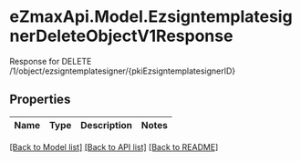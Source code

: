 # eZmaxApi.Model.EzsigntemplatesignerDeleteObjectV1Response
Response for DELETE /1/object/ezsigntemplatesigner/{pkiEzsigntemplatesignerID}

## Properties

Name | Type | Description | Notes
------------ | ------------- | ------------- | -------------

[[Back to Model list]](../README.md#documentation-for-models) [[Back to API list]](../README.md#documentation-for-api-endpoints) [[Back to README]](../README.md)

